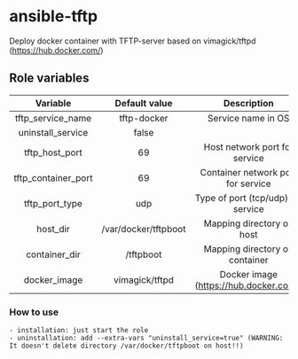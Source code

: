 # ansible-tftp
Deploy docker container with TFTP-server based on vimagick/tftpd (https://hub.docker.com/)

## Role variables
| Variable | Default value | Description |
| :---:        |     :---:      |         :---: |  
tftp_service_name               |       tftp-docker             |   Service name in OS
uninstall_service               |       false                   |
tftp_host_port                  |       69                      |   Host network port for service
tftp_container_port             |       69                      |   Container network port for service
tftp_port_type                  |       udp                     |   Type of port (tcp/udp) for service
host_dir                        |       /var/docker/tftpboot    |   Mapping directory on host
container_dir                   |       /tftpboot               |   Mapping directory on container
docker_image                    |       vimagick/tftpd          |   Docker image (https://hub.docker.com/)

### How to use
    - installation: just start the role
    - uninstallation: add --extra-vars "uninstall_service=true" (WARNING: It doesn't delete directory /var/docker/tftpboot on host!!)
